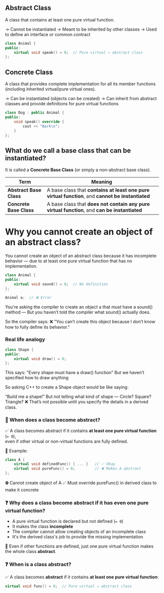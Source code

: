 ## Abstract Class
A class that contains at least one pure virtual function.

-> Cannot be instantiated
-> Meant to be inherited by other classes
-> Used to define an interface or common contract

```cpp
class Animal {
public:
    virtual void speak() = 0;  // Pure virtual → abstract class
};
```

## Concrete Class
A class that provides complete implementation for all its member functions (including inherited virtual/pure virtual ones).

-> Can be instantiated (objects can be created)
-> Can inherit from abstract classes and provide definitions for pure virtual functions

```cpp
class Dog : public Animal {
public:
    void speak() override {
        cout << "Bark\n";
    }
};
```
## What do we call a base class that can be instantiated?

It is called a **Concrete Base Class** (or simply a non-abstract base class).

| Term                    | Meaning                                                                                           |
| ----------------------- | ------------------------------------------------------------------------------------------------- |
| **Abstract Base Class** | A base class that **contains at least one pure virtual function**, and **cannot be instantiated** |
| **Concrete Base Class** | A base class that **does not contain any pure virtual function**, and **can be instantiated**     |

# Why you cannot create an object of an abstract class?

You cannot create an object of an abstract class because it has incomplete behavior — due to at least one pure virtual function that has no implementation.

```cpp
class Animal {
public:
    virtual void sound() = 0;  // No definition
};

Animal a;  // ❌ Error
```
You're asking the compiler to create an object a that must have a sound() method —
But you haven’t told the compiler what sound() actually does.

So the compiler says:
❌ "You can’t create this object because I don’t know how to fully define its behavior."

### Real life analogy 
```cpp
class Shape {
public:
    virtual void draw() = 0;
};
```
This says:
"Every shape must have a draw() function"
But we haven’t specified how to draw anything

So asking C++ to create a Shape object would be like saying:

“Build me a shape!”
But not telling what kind of shape — Circle? Square? Triangle?
❌ That’s not possible until you specify the details in a derived class.

### 📌 When does a class become abstract?

✅ A class becomes abstract if it contains **at least one pure virtual function** (`= 0`),  
even if other virtual or non-virtual functions are fully defined.

📌 Example:
```cpp
class A {
    virtual void definedFunc() { ... }   // ✅ Okay
    virtual void pureFunc() = 0;         // ❌ Makes A abstract
};
```
⛔ Cannot create object of A
✅ Must override pureFunc() in derived class to make it concrete

### ❓ Why does a class become abstract if it has even one pure virtual function?

- A pure virtual function is declared but not defined (`= 0`)
- It makes the class **incomplete**
- The compiler cannot allow creating objects of an incomplete class
- It's the derived class's job to provide the missing implementation

📌 Even if other functions are defined, just one pure virtual function makes the whole class **abstract**.

### ❓ When is a class abstract?

✅ A class becomes **abstract** if it contains **at least one pure virtual function**:
```cpp
virtual void func() = 0;  // Pure virtual → abstract class

